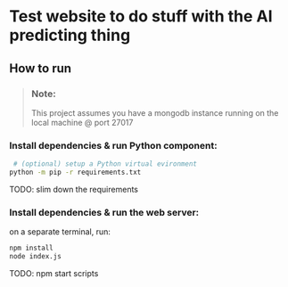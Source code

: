 # Test website to do stuff with the AI predicting thing

## How to run

> ### Note:
> This project assumes you have a mongodb instance running on the local machine @ port 27017

### Install dependencies & run Python component:
```bash 
 # (optional) setup a Python virtual evironment
python -m pip -r requirements.txt 
```
TODO: slim down the requirements

### Install dependencies & run the web server:
on a separate terminal, run:
```bash
npm install
node index.js 
```
TODO: npm start scripts

